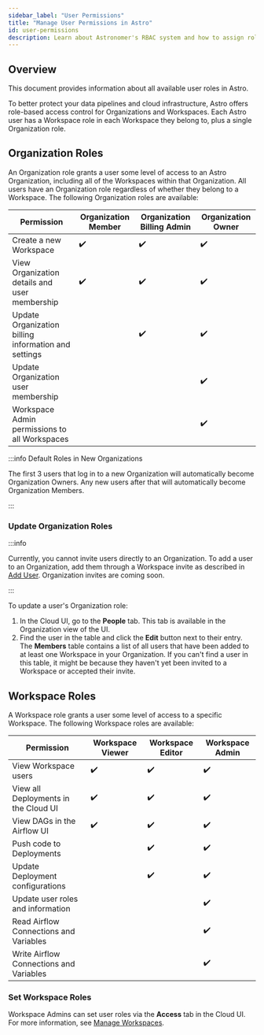 ```yaml
---
sidebar_label: "User Permissions"
title: "Manage User Permissions in Astro"
id: user-permissions
description: Learn about Astronomer's RBAC system and how to assign roles to users.
---
```


## Overview

This document provides information about all available user roles in Astro.

To better protect your data pipelines and cloud infrastructure, Astro offers role-based access control for Organizations and Workspaces. Each Astro user has a Workspace role in each Workspace they belong to, plus a single Organization role.

## Organization Roles

An Organization role grants a user some level of access to an Astro Organization, including all of the Workspaces within that Organization. All users have an Organization role regardless of whether they belong to a Workspace. The following Organization roles are available:

| Permission                                          | **Organization Member** | **Organization Billing Admin** | **Organization Owner** |
| --------------------------------------------------- | ----------------------- | ------------------------------ | ---------------------- |
| Create a new Workspace                              | ✔️                      | ✔️                             | ✔️                     |
| View Organization details and user membership       | ✔️                      | ✔️                             | ✔️                     |
| Update Organization billing information and settings          |                         | ✔️                             | ✔️                     |
| Update Organization user membership |                         |                                | ✔️                     |
| Workspace Admin permissions to all Workspaces       |                       |                              | ✔️                     |

:::info Default Roles in New Organizations

The first 3 users that log in to a new Organization will automatically become Organization Owners. Any new users after that will automatically become Organization Members.

:::

### Update Organization Roles

:::info

Currently, you cannot invite users directly to an Organization. To add a user to an Organization, add them through a Workspace invite as described in [Add User](add-user.md). Organization invites are coming soon.

:::

To update a user's Organization role:

1. In the Cloud UI, go to the **People** tab. This tab is available in the Organization view of the UI.
2. Find the user in the table and click the **Edit** button next to their entry. The **Members** table contains a list of all users that have been added to at least one Workspace in your Organization. If you can't find a user in this table, it might be because they haven't yet been invited to a Workspace or accepted their invite.

## Workspace Roles

A Workspace role grants a user some level of access to a specific Workspace. The following Workspace roles are available:

| Permission                              | **Workspace Viewer** | **Workspace Editor** | **Workspace Admin** |
|-----------------------------------------| -------------------- | -------------------- | ------------------- |
| View Workspace users                    | ✔️                   | ✔️                   | ✔️                  |
| View all Deployments in the Cloud UI    | ✔️                   | ✔️                   | ✔️                  |
| View DAGs in the Airflow UI             | ✔️                   | ✔️                   | ✔️                  |
| Push code to Deployments                |                      | ✔️                   | ✔️                  |
| Update Deployment configurations              |                      | ✔️                   | ✔️                  |
| Update user roles and information       |                      |                      | ✔️                  |
| Read Airflow Connections and Variables  |                      |                      | ✔️                  |
| Write Airflow Connections and Variables |                      |                      | ✔️                  |

### Set Workspace Roles

Workspace Admins can set user roles via the **Access** tab in the Cloud UI. For more information, see [Manage Workspaces](manage-workspaces.md#manage-workspace-users).
